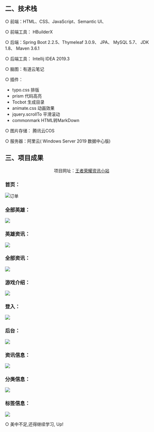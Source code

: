 ## 二、技术栈

○ 前端：HTML、CSS、JavaScript、Semantic UI、

○ 前端工具： HBuilderX

○ 后端：Spring Boot 2.2.5、Thymeleaf 3.0.9、 JPA、 MySQL 5.7、 JDK 1.8、 Maven 3.6.1

○ 后端工具： Intellij IDEA 2019.3

○ 脑图：有道云笔记

○ 插件：
- typo.css 排版
- prism 代码高亮
- Tocbot 生成目录
- animate.css 动画效果
- jquery.scrollTo 平滑滚动
- commonmark HTML转MarkDown

○ 图片存储： 腾讯云COS

○ 服务器：阿里云( Windows Server 2019 数据中心版)


## 三、项目成果
<center>
项目网址：<a href="http://www.conson.club:8848">王者荣耀资讯小站</a>
</center>

### 首页：
![订单](https://consonblog-1257792125.cos.ap-chengdu.myqcloud.com/%E6%96%87%E7%AB%A0%E7%94%A8%E5%9B%BE/kings%E5%B0%8F%E7%AB%99/1.png)

### 全部英雄：
![](https://consonblog-1257792125.cos.ap-chengdu.myqcloud.com/%E6%96%87%E7%AB%A0%E7%94%A8%E5%9B%BE/kings%E5%B0%8F%E7%AB%99/2.png)

### 英雄资讯：
![](https://consonblog-1257792125.cos.ap-chengdu.myqcloud.com/%E6%96%87%E7%AB%A0%E7%94%A8%E5%9B%BE/kings%E5%B0%8F%E7%AB%99/5.png)

### 全部资讯：
![](https://consonblog-1257792125.cos.ap-chengdu.myqcloud.com/%E6%96%87%E7%AB%A0%E7%94%A8%E5%9B%BE/kings%E5%B0%8F%E7%AB%99/3.png)

### 游戏介绍：
![](https://consonblog-1257792125.cos.ap-chengdu.myqcloud.com/%E6%96%87%E7%AB%A0%E7%94%A8%E5%9B%BE/kings%E5%B0%8F%E7%AB%99/4.png)

### 登入：
![](https://consonblog-1257792125.cos.ap-chengdu.myqcloud.com/%E6%96%87%E7%AB%A0%E7%94%A8%E5%9B%BE/kings%E5%B0%8F%E7%AB%99/6.png)

### 后台：
![](https://consonblog-1257792125.cos.ap-chengdu.myqcloud.com/%E6%96%87%E7%AB%A0%E7%94%A8%E5%9B%BE/kings%E5%B0%8F%E7%AB%99/7.png)

### 资讯信息：
![](https://consonblog-1257792125.cos.ap-chengdu.myqcloud.com/%E6%96%87%E7%AB%A0%E7%94%A8%E5%9B%BE/kings%E5%B0%8F%E7%AB%99/8.png)

### 分类信息：
![](https://consonblog-1257792125.cos.ap-chengdu.myqcloud.com/%E6%96%87%E7%AB%A0%E7%94%A8%E5%9B%BE/kings%E5%B0%8F%E7%AB%99/9.png)

### 标签信息：
![](https://consonblog-1257792125.cos.ap-chengdu.myqcloud.com/%E6%96%87%E7%AB%A0%E7%94%A8%E5%9B%BE/kings%E5%B0%8F%E7%AB%99/10.png)

○ 美中不足,还得继续学习, Up!
